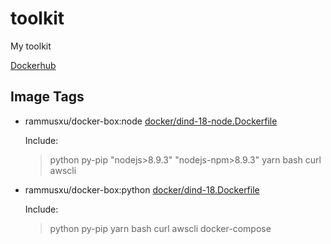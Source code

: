 # toolkit
My toolkit

[Dockerhub](https://hub.docker.com/r/rammusxu/docker-box)

## Image Tags
- rammusxu/docker-box:node [docker/dind-18-node.Dockerfile](https://github.com/RammusXu/toolkit/blob/master/docker/dind-18-node.Dockerfile)

    Include: 
    > python py-pip "nodejs>8.9.3" "nodejs-npm>8.9.3" yarn bash curl awscli

- rammusxu/docker-box:python [docker/dind-18.Dockerfile](https://github.com/RammusXu/toolkit/blob/master/docker/dind-18.Dockerfile)

    Include:
    > python py-pip yarn bash curl awscli docker-compose